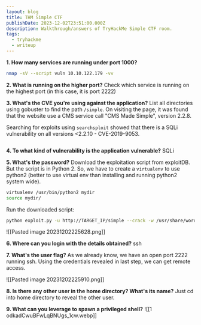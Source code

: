 ```yaml
---
layout: blog
title: THM Simple CTF
publishDate: 2023-12-02T23:51:00.000Z
description: Walkthrough/answers of TryHackMe Simple CTF room.
tags:
  - tryhackme
  - writeup
---
```

**1. How many services are running under port 1000?**

```sh
nmap -sV --script vuln 10.10.122.179 -vv
```

**2. What is running on the higher port?**
Check which service is running on the highest port (in this case, it is port 2222)

**3. What's the CVE you're using against the application?**
List all directories using gobuster to find the path `/simple`. On visiting the page, it was found that the website use a CMS service call "CMS Made Simple", version 2.2.8.

Searching for exploits using `searchsploit` showed that there is a SQLi vulnerability on all versions <2.2.10 - CVE-2019-9053.

![]()

**4. To what kind of vulnerability is the application vulnerable?**
SQLi

**5. What's the password?**
Download the exploitation script from exploitDB. But the script is in Python 2. So, we have to create a `virtualenv` to use python2 (better to use virtual env than installing and running python2 system wide).

```sh
virtualenv /usr/bin/python2 mydir
source mydir/
```

Run the downloaded script:

```sh
python exploit.py -u http://TARGET_IP/simple --crack -w /usr/share/wordlists/rockyou.txt
```

!\[[Pasted image 20231202225628.png]]

**6. Where can you login with the details obtained?**
ssh

**7. What's the user flag?**
As we already know, we have an open port 2222 running ssh. Using the credentials revealed in last step, we can get remote access.

!\[[Pasted image 20231202225910.png]]

**8. Is there any other user in the home directory? What's its name?**
Just cd into home directory to reveal the other user.

**9. What can you leverage to spawn a privileged shell?**
!\[[1 odkadCwuBFwLqBNUgs_1cw.webp]]
